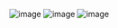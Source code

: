 ![image](https://github.com/user-attachments/assets/73c8d98e-53e2-42a9-a47d-8405acc5d0ed)
![image](https://github.com/user-attachments/assets/8380d07e-e2e2-43c7-b83e-225aa50dbb09)
![image](https://github.com/user-attachments/assets/bdb74c6e-e22f-432c-9070-3b347b3ca445)
